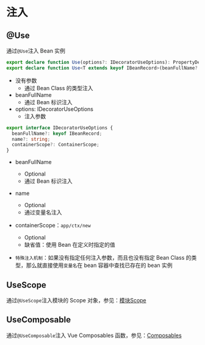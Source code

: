 # 注入

## @Use

通过`@Use`注入 Bean 实例

```typescript
export declare function Use(options?: IDecoratorUseOptions): PropertyDecorator;
export declare function Use<T extends keyof IBeanRecord>(beanFullName?: T): PropertyDecorator;
```

- 没有参数
  - 通过 Bean Class 的类型注入
- beanFullName
  - 通过 Bean 标识注入
- options: IDecoratorUseOptions
  - 注入参数

```typescript
export interface IDecoratorUseOptions {
  beanFullName?: keyof IBeanRecord;
  name?: string;
  containerScope?: ContainerScope;
}
```

- beanFullName
  - Optional
  - 通过 Bean 标识注入
- name
  - Optional
  - 通过变量名注入
- containerScope：`app/ctx/new`

  - Optional
  - 缺省值：使用 Bean 在定义时指定的值

- `特殊注入机制`：如果没有指定任何注入参数，而且也没有指定 Bean Class 的类型，那么就直接使用`变量名`在 bean 容器中查找已存在的 bean 实例

## UseScope

通过`@UseScope`注入模块的 Scope 对象，参见：[模块Scope](../scope/introduction.md)

## UseComposable

通过`@UseComposable`注入 Vue Composables 函数，参见：[Composables](../../vue/composables.md)
